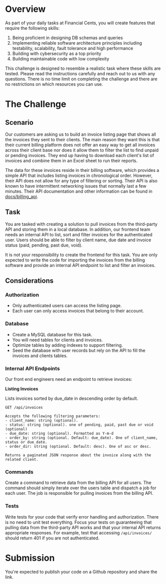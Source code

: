 # Overview
As part of your daily tasks at Financial Cents, you will create features that require the following skills:
1. Being proficient in designing DB schemas and queries
2. Implementing reliable software architecture principles including testability, scalability, fault tolerance and high performance 
3. Building with cybersecurity as a top priority
4. Building maintainable code with low complexity

This challenge is designed to resemble a realistic task where these skills are tested. 
Please read the instructions carefully and reach out to us with any questions. There is no
time limit on completing the challenge and there are no restrictions on which resources you can use.

# The Challenge

## Scenario
Our customers are asking us to build an invoice listing page that shows all the invoices they sent to their clients.
The main reason they want this is that their current billing platform does not offer an easy way to get all
invoices across their client base nor does it allow them to filter the list to find unpaid or pending invoices.
They end up having to download each client's list of invoices and combine them in an Excel sheet to run their reports. 

The data for these invoices reside in their billing software, which provides a simple API that includes listing
invoices in chronological order. However, their API does not allow for any type of filtering or sorting. Their
API is also known to have intermittent networking issues that normally last a few minutes. Their API documentation
and other information can be found in [docs/billing_api](docs/billing_api.md).

## Task
You are tasked with creating a solution to pull invoices from the third-party API and storing them in a local database.
In addition, our frontend team needs an internal API to list, sort and filter invoices for the authenticated user. Users
should be able to filter by client name, due date and invoice status (paid, pending, past due, void). 

It is not your responsibility to create the frontend for this task. You are only expected to write the code
for importing the invoices from the billing software and provide an internal API endpoint to list and filter an invoices.

## Considerations

### Authorization
- Only authenticated users can access the listing page.
- Each user can only access invoices that belong to their account.

### Database
- Create a MySQL database for this task.
- You will need tables for clients and invoices.
- Optimize tables by adding indexes to support filtering. 
- Seed the database with user records but rely on the API to fill the invoices and clients tables.

### Internal API Endpoints
Our front end engineers need an endpoint to retrieve invoices:

**Listing Invoices**

Lists invoices sorted by due_date in descending order by default.
```
GET /api/invoices

Accepts the following filtering parameters:
- client_name: string (optional).
- status: string (optional). one of pending, paid, past due or void (optional)
- due_date: string (optional). Formatted as Y-m-d
- order_by: string (optional. Default: due_date). One of client_name, status or due_date.
- order_dir: string (optional. Default: desc). One of asc or desc.

Returns a paginated JSON response about the invoice along with the related client.
```

### Commands
Create a command to retrieve data from the billing API for all users. The command should simply iterate over
the users table and dispatch a job for each user. The job is responsible for pulling invoices from the billing API.

### Tests
Write tests for your code that verify error handling and authorization. There is no need to unit test everything. Focus
your tests on guaranteeing that pulling data from the third-party API works and that your internal API returns appropriate
responses. For example, test that accessing `/api/invoices/` should return 401 if you are not authenticated.

# Submission
You're expected to publish your code on a Github repository and share the link.
